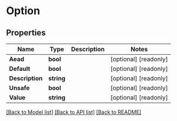 # Option

## Properties

Name | Type | Description | Notes
------------ | ------------- | ------------- | -------------
**Aead** | **bool** |  | [optional] [readonly] 
**Default** | **bool** |  | [optional] [readonly] 
**Description** | **string** |  | [optional] [readonly] 
**Unsafe** | **bool** |  | [optional] [readonly] 
**Value** | **string** |  | [optional] [readonly] 

[[Back to Model list]](../README.md#documentation-for-models) [[Back to API list]](../README.md#documentation-for-api-endpoints) [[Back to README]](../README.md)


